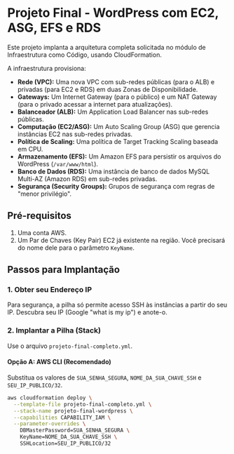 # Projeto Final - WordPress com EC2, ASG, EFS e RDS

Este projeto implanta a arquitetura completa solicitada no módulo de Infraestrutura como Código, usando CloudFormation.

A infraestrutura provisiona:
* **Rede (VPC):** Uma nova VPC com sub-redes públicas (para o ALB) e privadas (para EC2 e RDS) em duas Zonas de Disponibilidade.
* **Gateways:** Um Internet Gateway (para o público) e um NAT Gateway (para o privado acessar a internet para atualizações).
* **Balanceador (ALB):** Um Application Load Balancer nas sub-redes públicas.
* **Computação (EC2/ASG):** Um Auto Scaling Group (ASG) que gerencia instâncias EC2 nas sub-redes privadas.
* **Política de Scaling:** Uma política de Target Tracking Scaling baseada em CPU.
* **Armazenamento (EFS):** Um Amazon EFS para persistir os arquivos do WordPress (`/var/www/html`).
* **Banco de Dados (RDS):** Uma instância de banco de dados MySQL Multi-AZ (Amazon RDS) em sub-redes privadas.
* **Segurança (Security Groups):** Grupos de segurança com regras de "menor privilégio".

## Pré-requisitos

1.  Uma conta AWS.
2.  Um Par de Chaves (Key Pair) EC2 já existente na região. Você precisará do nome dele para o parâmetro `KeyName`.

## Passos para Implantação

### 1. Obter seu Endereço IP

Para segurança, a pilha só permite acesso SSH às instâncias a partir do seu IP. Descubra seu IP (Google "what is my ip") e anote-o.

### 2. Implantar a Pilha (Stack)

Use o arquivo `projeto-final-completo.yml`.

#### Opção A: AWS CLI (Recomendado)

Substitua os valores de `SUA_SENHA_SEGURA`, `NOME_DA_SUA_CHAVE_SSH` e `SEU_IP_PUBLICO/32`.

```bash
aws cloudformation deploy \
  --template-file projeto-final-completo.yml \
  --stack-name projeto-final-wordpress \
  --capabilities CAPABILITY_IAM \
  --parameter-overrides \
    DBMasterPassword=SUA_SENHA_SEGURA \
    KeyName=NOME_DA_SUA_CHAVE_SSH \
    SSHLocation=SEU_IP_PUBLICO/32
